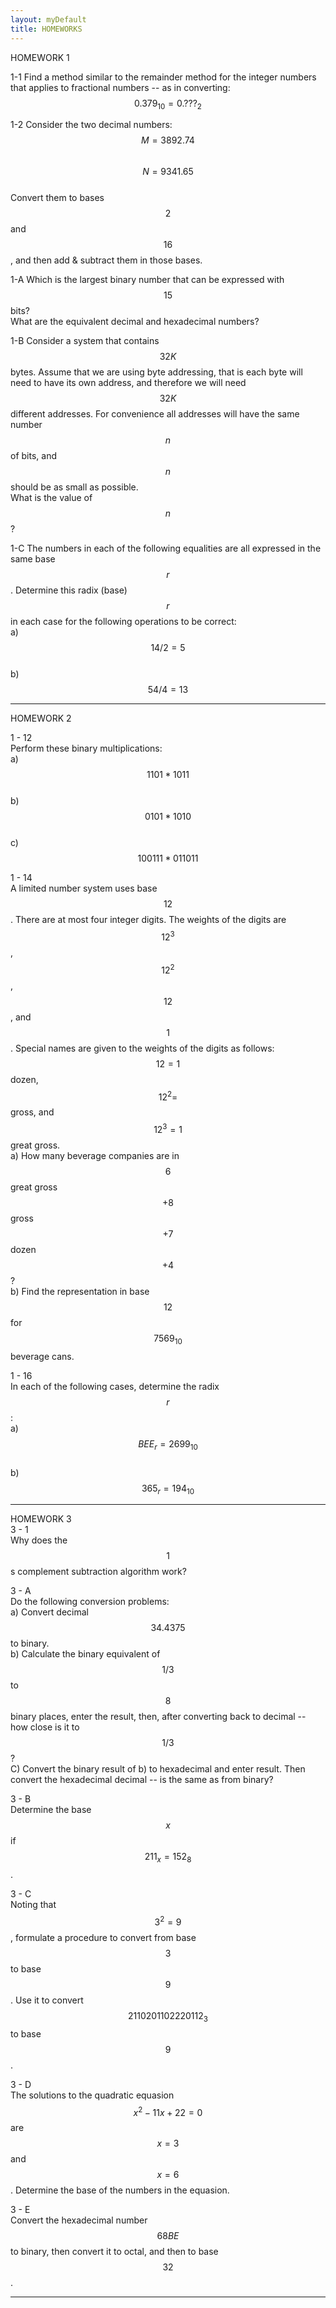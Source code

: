 ```yaml
---
layout: myDefault
title: HOMEWORKS
---
```


<a name="01"></a>
HOMEWORK 1  
  
1-1
Find a method similar to the remainder method for the integer numbers that applies to fractional numbers -- as in converting: $$ 0.379_{10} = 0.???_2 $$  
  
1-2
Consider the two decimal numbers:  
$$ M = 3892.74 $$  
$$ N = 9341.65 $$  
Convert them to bases $$ 2 $$ and $$ 16 $$, and then add & subtract them in those bases.  
  
1-A
Which is the largest binary number that can be expressed with $$ 15 $$ bits?  
What are the equivalent decimal and hexadecimal numbers?  
  
1-B
Consider a system that contains $$ 32K $$ bytes.  Assume that we are using byte addressing, that is each byte will need to have its own address, and therefore we will need $$ 32K $$ different addresses.  For convenience all addresses will have the same number $$ n $$ of bits, and $$ n $$ should be as small as possible.  
What is the value of $$ n $$?  
  
1-C
The numbers in each of the following equalities are all expressed in the same base $$ r $$.  Determine this radix (base) $$ r $$ in each case for the following operations to be correct:  
a) $$ 14 / 2 = 5 $$  
b) $$ 54 / 4 = 13 $$  
  
  
---  
  
  
<a name="02"></a>
HOMEWORK 2  
  
1 - 12  
Perform these binary multiplications:  
a) $$ 1101 * 1011 $$  
b) $$ 0101 * 1010 $$  
c) $$ 100111 * 011011 $$  
  
1 - 14  
A limited number system uses base $$ 12 $$.  There are at most four integer digits.  The weights of the digits are $$ 12^3 $$, $$ 12^2 $$, $$ 12 $$, and $$ 1 $$.  Special names are given to the weights of the digits as follows: $$ 12 = 1 $$ dozen, $$ 12^2 = $$ gross, and $$ 12^3 = 1 $$ great gross.  
a) How many beverage companies are in $$ 6 $$ great gross $$ + 8 $$ gross $$ + 7 $$ dozen $$ + 4 $$ ?  
b) Find the representation in base $$12$$ for $$7569_{10}$$ beverage cans.  
  
1 - 16  
In each of the following cases, determine the radix $$ r $$:  
a) $$ BEE_r = 2699_{10} $$  
b) $$ 365_r = 194_{10} $$  
  
  
---  
  
  
<a name="03"></a>
HOMEWORK 3  
3 - 1  
Why does the $$1$$s complement subtraction algorithm work?  
  
3 - A  
Do the following conversion problems:  
a) Convert decimal $$ 34.4375 $$ to binary.  
b) Calculate the binary equivalent of $$ 1/3 $$ to $$ 8 $$ binary places, enter the result, then, after converting back to decimal -- how close is it to $$ 1/3 $$?   
C) Convert the binary result of b) to hexadecimal and enter result. Then convert the hexadecimal decimal -- is the same as from binary?  
  
3 - B  
Determine the base $$ x $$ if $$ 211_x = 152_8 $$.  
  
3 - C  
Noting that $$ 3^2 = 9 $$, formulate a procedure to convert from base $$ 3 $$ to base $$ 9 $$.  Use it to convert $$ 2110201102220112_3 $$ to base $$ 9 $$.  

3 - D  
The solutions to the quadratic equasion $$ x^2 - 11x + 22 = 0 $$ are $$ x = 3 $$ and $$x = 6 $$. Determine the base of the numbers in the equasion.  

3 - E  
Convert the hexadecimal number $$ 68BE $$ to binary, then convert it to octal, and then to base $$ 32 $$.  
  
  
---  
  
  
  
<style>hr{border: 0;height: 0; border-top: 1px solid rgba(0, 0, 0, 0.1);}table{border-collapse: collapse;}table, td, th {text-align: left;padding:5px;border: 1px solid #dee1e4;}tr:nth-child(even) {background-color: #fafafa;}tr:nth-child(odd) {background-color: #ffffff;}hr.style-six{border: 0;height: 0; border-top: 1px solid rgba(0, 0, 0, 0.1);border-bottom: 1px solid rgba(255, 255, 255, 0.3);}a:link{text-decoration: none;color: #0000BF;}a:visited{text-decoration:none;color: #0000BF;}a:hover {text-decoration: none;color:#0000FF;}a:active {text-decoration:none;color:#00007F;}</style>

